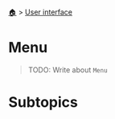 <!--startTocHeader-->
[🏠](../README.md) > [User interface](README.md)
# Menu
<!--endTocHeader-->

> TODO: Write about `Menu`

# Subtopics
<!--startTocSubtopic-->
<!--endTocSubtopic-->
